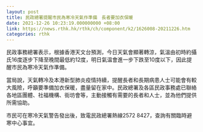 ```yaml
---
layout: post
title: 民政總署提醒市民為寒冷天氣作準備　長者要加衣保暖
date: 2021-12-26 10:23:19.000000000 +08:00
link: https://news.rthk.hk/rthk/ch/component/k2/1626008-20211226.htm
categories: rthk
---
```


民政事務總署表示，根據香港天文台預測，今日天氣會顯著轉涼，氣溫由初時約攝氏16度逐步下降至晚間最低約12度，明日氣温會進一步下跌至10度以下，因此提醒市民為寒冷天氣作準備。

當局說，天氣轉冷及本港新型肺炎疫情持續，提醒長者和長期病患人士可能會有較大風險，呼籲要準備加衣保暖，盡量留在家中。民政總署及各區民政事務處已聯絡各地區團體、社福機構、街坊會等，主動接觸有需要的長者和人士，並為他們提供所需協助。

市民可在寒冷天氣警告發出後，致電民政總署熱線2572 8427，查詢有關臨時避寒中心事宜。
